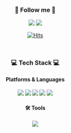 
<!-- ![header](https://capsule-render.vercel.app/api?type=wave&color=fadddd&height=260&section=header&text=Minizi's%20Github&fontColor=FFF&fontSize=90) -->

<!-- <br/>
<h3>💖 Minizi 💖</h3><br/>
Data Engineer & Data Analysis</br></br>


- 컴퓨터공학과 4년제 졸업 예정[2023.2]
- 한이음 이브와 공모전 참가 [2021]
- 데이터 분석 청년 수련생_차세대융합기술원자율주행부서 인턴 연구원 [2022.6 ~ 2023.2]
 -->
<div align="center">
</br>
<h3>🖤 Follow me 🖤</h3>
<a href="https://mimsdatastudy.tistory.com/" target="_blank"><img src="https://img.shields.io/badge/Tech_Blog-DD0B78?style=flat-square&logo=GitHub%20Sponsors&logoColor=white"/></a>
 <a href="mailto:mijeong101598@gmail.com" target="_blank"><img src="https://img.shields.io/badge/mijeong101598@gmail.com-EA4335?style=flat-square&logo=Gmail&logoColor=white"/></a>

</br>

[![Hits](https://hits.seeyoufarm.com/api/count/incr/badge.svg?url=https%3A%2F%2Fleemimi.github.io&count_bg=%23F6C6F9&title_bg=%23FF9797&icon=&icon_color=%23FB63F9&title=visit&edge_flat=false)](https://hits.seeyoufarm.com)

<br/>

<h3>💻 Tech Stack 💻</h3>
<h4> Platforms & Languages <h4>

<img src="https://img.shields.io/badge/Python-3776AB?style=flat-square&logo=Python&logoColor=white"/>
<img src="https://img.shields.io/badge/C-A8B9CC?style=flat-square&logo=C&logoColor=white"/>
 <img src="https://img.shields.io/badge/Java-007396?style=flat-square&logo=Java&logoColor=white"/>
 <img src="https://img.shields.io/badge/mysql-4479A1?style=flat-square&logo=mysql&logoColor=white"/>
 <img src="https://img.shields.io/badge/pandas-3DB7CC?style=flat-square&logo=pandas&logoColor=white"/>
 


<h4> 🛠 Tools <h4>
 <img src="https://img.shields.io/badge/Git-F05032?style=flat-square&logo=Git&logoColor=white"/>
 
<!-- 
<br/>
<h3 align="center">👩‍💻 My Github Stats 👩‍💻</h3>
<div align="center">
 
 [![leemimi's GitHub stats](https://github-readme-stats.vercel.app/api?username=leemimi&hide_title=true&show_icons=true&include_all_commits=true&disable_animations=true&theme=vue)]
 
</div> -->
 </div>
